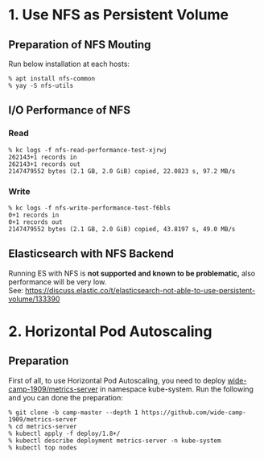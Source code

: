 # 1. Use NFS as Persistent Volume

## Preparation of NFS Mouting
Run below installation at each hosts:
```
% apt install nfs-common
% yay -S nfs-utils
```

## I/O Performance of NFS
### Read
```
% kc logs -f nfs-read-performance-test-xjrwj
262143+1 records in
262143+1 records out
2147479552 bytes (2.1 GB, 2.0 GiB) copied, 22.0823 s, 97.2 MB/s
```

### Write
```
% kc logs -f nfs-write-performance-test-f6bls
0+1 records in
0+1 records out
2147479552 bytes (2.1 GB, 2.0 GiB) copied, 43.8197 s, 49.0 MB/s
```

## Elasticsearch with NFS Backend
Running ES with NFS is **not supported and known to be problematic,** also performance will be very low.  
See: https://discuss.elastic.co/t/elasticsearch-not-able-to-use-persistent-volume/133390

# 2. Horizontal Pod Autoscaling

## Preparation
First of all, to use Horizontal Pod Autoscaling, you need to deploy [wide-camp-1909/metrics-server](https://github.com/wide-camp-1909/metrics-server) in namespace kube-system.
Run the following and you can done the preparation:

```
% git clone -b camp-master --depth 1 https://github.com/wide-camp-1909/metrics-server
% cd metrics-server
% kubectl apply -f deploy/1.8+/
% kubectl describe deployment metrics-server -n kube-system
% kubectl top nodes
```
